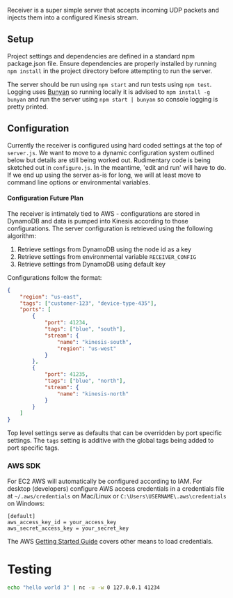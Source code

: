 Receiver is a super simple server that accepts incoming UDP packets and
injects them into a configured Kinesis stream.

## Setup

Project settings and dependencies are defined in a standard npm package.json
file. Ensure dependencies are properly installed by running `npm install`
in the project directory before attempting to run the server.

The server should be run using `npm start` and run tests using `npm test`.
Logging uses [Bunyan][] so running locally it is advised to
`npm install -g bunyan` and run the server using `npm start | bunyan`
so console logging is pretty printed.

[Bunyan]: https://github.com/trentm/node-bunyan

## Configuration

Currently the receiver is configured using hard coded settings at the top
of `server.js`. We want to move to a dynamic configuration system outlined
below but details are still being worked out. Rudimentary code is being
sketched out in `configure.js`. In the meantime, 'edit and run'
will have to do. If we end up using the server as-is for long, we will at least
move to command line options or environmental variables.

#### Configuration Future Plan

The receiver is intimately tied to AWS - configurations are stored in DynamoDB
and data is pumped into Kinesis according to those configurations. The server
configuration is retrieved using the following algorithm:

1. Retrieve settings from DynamoDB using the node id as a key
2. Retrieve settings from environmental variable `RECEIVER_CONFIG`
1. Retrieve settings from DynamoDB using default key

Configurations follow the format:

```json
{
    "region": "us-east",
    "tags": ["customer-123", "device-type-435"],
    "ports": [
        {
            "port": 41234,
            "tags": ["blue", "south"],
            "stream": {
                "name": "kinesis-south",
                "region": "us-west"
            }
        },
        {
            "port": 41235,
            "tags": ["blue", "north"],
            "stream": {
                "name": "kinesis-north"
            }
        }
    ]
}
```

Top level settings serve as defaults that can be overridden by port specific
settings. The `tags` setting is additive with the global tags being added to
port specific tags.

### AWS SDK

For EC2 AWS will automatically be configured according to IAM. For desktop
(developers) configure AWS access credentials in a credentials file at
`~/.aws/credentials` on Mac/Linux or `C:\Users\USERNAME\.aws\credentials`
on Windows:

```
[default]
aws_access_key_id = your_access_key
aws_secret_access_key = your_secret_key
```

The AWS [Getting Started Guide][guide] covers other means to load credentials.

[guide]: http://docs.aws.amazon.com/AWSJavaScriptSDK/guide/node-intro.html

# Testing

```bash
echo "hello world 3" | nc -u -w 0 127.0.0.1 41234
```
